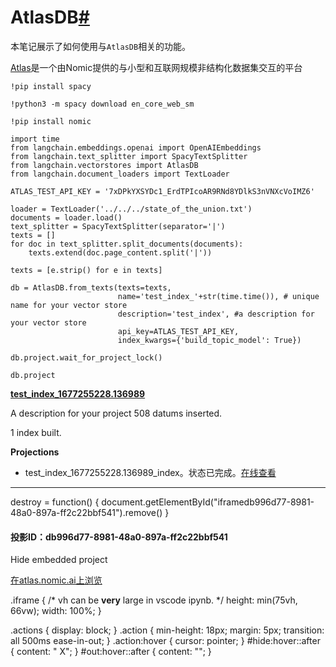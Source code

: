 

AtlasDB[#](#atlasdb "跳转到标题")
============================

本笔记展示了如何使用与`AtlasDB`相关的功能。

[Atlas](https://docs.nomic.ai/index)是一个由Nomic提供的与小型和互联网规模非结构化数据集交互的平台

```
!pip install spacy

```

```
!python3 -m spacy download en_core_web_sm

```

```
!pip install nomic

```

```
import time
from langchain.embeddings.openai import OpenAIEmbeddings
from langchain.text_splitter import SpacyTextSplitter
from langchain.vectorstores import AtlasDB
from langchain.document_loaders import TextLoader

```

```
ATLAS_TEST_API_KEY = '7xDPkYXSYDc1_ErdTPIcoAR9RNd8YDlkS3nVNXcVoIMZ6'

```

```
loader = TextLoader('../../../state_of_the_union.txt')
documents = loader.load()
text_splitter = SpacyTextSplitter(separator='|')
texts = []
for doc in text_splitter.split_documents(documents):
    texts.extend(doc.page_content.split('|'))

texts = [e.strip() for e in texts]

```

```
db = AtlasDB.from_texts(texts=texts,
                        name='test_index_'+str(time.time()), # unique name for your vector store
                        description='test_index', #a description for your vector store
                        api_key=ATLAS_TEST_API_KEY,
                        index_kwargs={'build_topic_model': True})

```

```
db.project.wait_for_project_lock()

```

```
db.project

```

**[test_index_1677255228.136989](https://atlas.nomic.ai/dashboard/project/ee2354a3-7f9a-4c6b-af43-b0cda09d7198)**

 A description for your project 508 datums inserted.

 1 index built.

**Projections**
* test_index_1677255228.136989_index。状态已完成。[在线查看](https://atlas.nomic.ai/map/ee2354a3-7f9a-4c6b-af43-b0cda09d7198/db996d77-8981-48a0-897a-ff2c22bbf541)

---

 destroy = function() {
 document.getElementById("iframedb996d77-8981-48a0-897a-ff2c22bbf541").remove()
 }

#### 投影ID：db996d77-8981-48a0-897a-ff2c22bbf541

Hide embedded project

[在atlas.nomic.ai上浏览](https://atlas.nomic.ai/map/ee2354a3-7f9a-4c6b-af43-b0cda09d7198/db996d77-8981-48a0-897a-ff2c22bbf541)

 .iframe {
 /* vh can be **very** large in vscode ipynb. */
 height: min(75vh, 66vw);
 width: 100%;
 }

 .actions {
 display: block;
 }
 .action {
 min-height: 18px;
 margin: 5px;
 transition: all 500ms ease-in-out;
 }
 .action:hover {
 cursor: pointer;
 }
 #hide:hover::after {
 content: " X";
 }
 #out:hover::after {
 content: "";
 }

